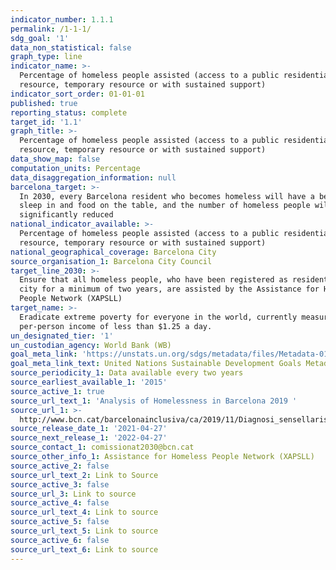 ```yaml
---
indicator_number: 1.1.1
permalink: /1-1-1/
sdg_goal: '1'
data_non_statistical: false
graph_type: line
indicator_name: >-
  Percentage of homeless people assisted (access to a public residential
  resource, temporary resource or with sustained support)
indicator_sort_order: 01-01-01
published: true
reporting_status: complete
target_id: '1.1'
graph_title: >-
  Percentage of homeless people assisted (access to a public residential
  resource, temporary resource or with sustained support)
data_show_map: false
computation_units: Percentage
data_disaggregation_information: null
barcelona_target: >-
  In 2030, every Barcelona resident who becomes homeless will have a bed to
  sleep in and food on the table, and the number of homeless people will be
  significantly reduced
national_indicator_available: >-
  Percentage of homeless people assisted (access to a public residential
  resource, temporary resource or with sustained support)
national_geographical_coverage: Barcelona City
source_organisation_1: Barcelona City Council
target_line_2030: >-
  Ensure that all homeless people, who have been registered as residents in the
  city for a minimum of two years, are assisted by the Assistance for Homeless
  People Network (XAPSLL)
target_name: >-
  Eradicate extreme poverty for everyone in the world, currently measured by a
  per-person income of less than $1.25 a day.
un_designated_tier: '1'
un_custodian_agency: World Bank (WB)
goal_meta_link: 'https://unstats.un.org/sdgs/metadata/files/Metadata-01-01-01a.pdf'
goal_meta_link_text: United Nations Sustainable Development Goals Metadata (pdf 894kB )
source_periodicity_1: Data available every two years
source_earliest_available_1: '2015'
source_active_1: true
source_url_text_1: 'Analysis of Homelessness in Barcelona 2019 '
source_url_1: >-
  http://www.bcn.cat/barcelonainclusiva/ca/2019/11/Diagnosi_sensellarisme_2019_WEB.pdf
source_release_date_1: '2021-04-27'
source_next_release_1: '2022-04-27'
source_contact_1: comissionat2030@bcn.cat
source_other_info_1: Assistance for Homeless People Network (XAPSLL)
source_active_2: false
source_url_text_2: Link to Source
source_active_3: false
source_url_3: Link to source
source_active_4: false
source_url_text_4: Link to source
source_active_5: false
source_url_text_5: Link to source
source_active_6: false
source_url_text_6: Link to source
---
```

